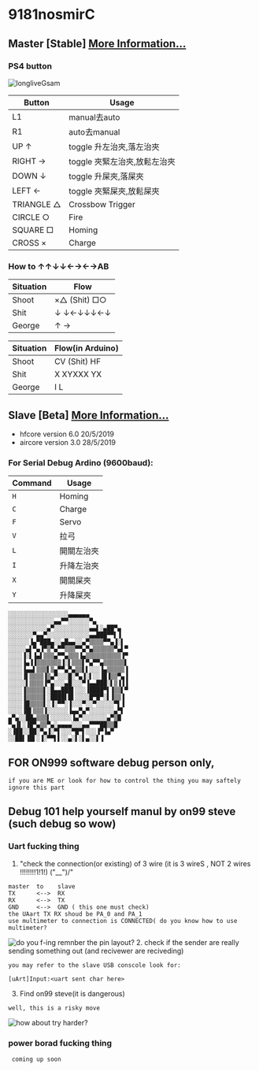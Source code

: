 ﻿# 9181nosmirC

## Master [Stable] [More Information...](https://github.com/vinesmsuic/9181nosmirC/tree/master/Master)

### PS4 button

![longliveGsam](https://user-images.githubusercontent.com/34955859/58477027-184f6280-8185-11e9-85eb-c7f96cf52cc8.png "fuc u")

| Button  | Usage |
| ------------- | ------------- |
| L1  | manual去auto  |
| R1  | auto去manual  |
| UP ↑ | toggle 升左治夾,落左治夾  |
| RIGHT → | toggle 夾緊左治夾,放鬆左治夾  |
| DOWN ↓ | toggle 升屎夾,落屎夾  |
| LEFT ← | toggle 夾緊屎夾,放鬆屎夾  |
| TRIANGLE △ | Crossbow Trigger  |
| CIRCLE ○ | Fire  |
| SQUARE □ | Homing  |
| CROSS ×  | Charge  |

### How to ↑↑↓↓←→←→AB

| Situation  | Flow |
| ------------- | ------------- |
| Shoot | ×△ (Shit) □○ |
| Shit | ↓  ↓←↓↓↓←↓ |
| George | ↑    → |

| Situation  | Flow(in Arduino) |
| ------------- | ------------- |
| Shoot | CV (Shit) HF |
| Shit | X  XYXXX   YX |
| George | I    L |

## Slave [Beta] [More Information...](https://github.com/vinesmsuic/9181nosmirC/tree/master/Slave)

* hfcore version 6.0 20/5/2019
* aircore version 3.0 28/5/2019

### For Serial Debug Ardino (9600baud):

| Command | Usage |
| ------------- | ------------- |
| `H` | Homing |
| `C` | Charge |
| `F` | Servo |
| `V` | 拉弓 |
| `L` | 開關左治夾 |
| `I` | 升降左治夾 |
| `X` | 開關屎夾 |
| `Y` | 升降屎夾 |

```
░░░░░░░░░░░░░░░░░▄▄▄▄▄▄
░░░░░░░░░░░░░▄▄▀▀░░░░░░▀▄
░░░░░░░░░░░▄▀░░░░░░░░░░▄▄▌░▄██▀▄
░░░░░░░▀▄▄▀░░░░░░░░░░░░▄▄███▀▀▌▐
░░░░░░▐▄▀███▄░░▄█▄▄░░▄▀▒▒▒▒▀▀▄▐░▌
░░░░░▄▌▀▄▐▀▒▀▄▀▀▒▒▒▀▀▄▀▄▒▒▒▒▒▒▀▄▌▀
░░░░▐░▌▐▄▌▒▒▒▄▀▀▄▒▒▒▐▄▒▒▒▒▒▒▒▒▒▒▐▀
░░░░▐▄▐▐▒▒▒▒▒▒▒▐░▌▒▒▒▌▀▄▀▀▄▒▒▒▒▒▒▌
░░░░▐▄▄▌▒▒▒▌▒▄▀▀▄▀▄▒▒▌▌░░░▐▄▒▒▒▒▒▐
░░░░▐▌▒▒▒▒▐▒▄▀░░░█░▀▄▐░▌░░▐█▐▒▒▀▄▐
░░░░░▌▒▒▒▒▐▀▄░░░▄█░░░▀▐▄▄███░▌▒▐▐▐
░░░░▐▒▒▒▒▒▌░█▄▄███▌░░░▐████▀▌▐▒▒▌▀
░░░░▐▒▒▒▒▒▌░████▌█▌░░░░█▀█▀░▌▐▒▒▐
░░░░▐█▒▒▒▒▌░▐░▀▀░▐░░░▀░░▀░░░░░▀▌▐
░░░░▐█▌▒▒▒▐░░░░░░▐▄▄▀▄▀░░░░░░░▄▀▌
▄▀▄░░██▄▒▒▒▌░░░░░░▐▄▀░░░░░░░▄▀▒█
▀▄▐▌░▐█▀▄▒▒▀▄░▄▄▄▄░░░▄▄▀▀▀██▒▒█
░▐██░░██░▀▄▐░▀▌░░░▀█▀▌░░░▐▀▐▄▀
░░██▌▐█▌░▐░▀▀▌▌░░▄░▌░▌▄░░▌▐﻿
```

## FOR ON999 software debug person only, 
```
if you are ME or look for how to control the thing you may saftely ignore this part
```
## Debug 101 help yourself manul by on99 steve (such debug so wow) 
### Uart fucking thing
1. "check the connection(or existing) of 3 wire (it is 3 wireS , NOT 2 wires !!!!!!!!1!1!) \("__")/"
  ```
master  to    slave
TX      <-->  RX
RX      <-->  TX
GND     <-->  GND ( this one must check)
the UAart TX RX shoud be PA_0 and PA_1
use multimeter to connection is CONNECTED( do you know how to use multimeter?
  ```
  ![do you f-ing remnber the pin layout?](https://os.mbed.com/media/uploads/adustm/nucleo_f446re_morpho_left_2016_7_22.png)
2. check if the sender are really sending something out (and recivewer are reciveding)
  ```
you may refer to the slave USB conscole look for:
  ```
  `[uArt]Input:<uart sent char here>`
  
3. Find on99 steve(it is dangerous)
  ```
  well, this is a risky move
  ```
  ![how about try harder?](https://img1.daumcdn.net/thumb/R720x0.q80/?scode=mtistory&fname=http%3A%2F%2Fcfile29.uf.tistory.com%2Fimage%2F9975C43E5ADCB8211120E3)

### power borad fucking thing
 ```
  coming up soon
  ```
